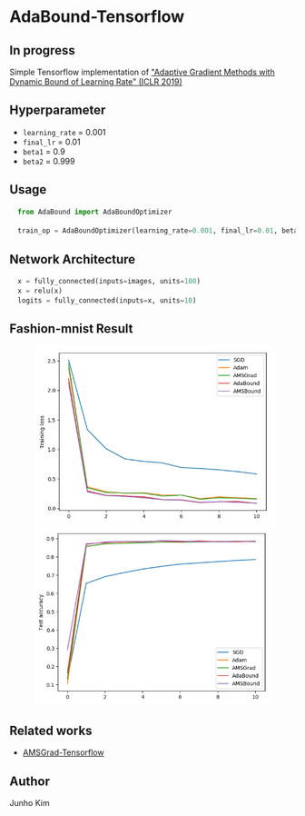 # AdaBound-Tensorflow
## In progress
Simple Tensorflow implementation of ["Adaptive Gradient Methods with Dynamic Bound of Learning Rate" (ICLR 2019)](https://openreview.net/forum?id=Bkg3g2R9FX)

## Hyperparameter
* `learning_rate` = 0.001
* `final_lr` = 0.01
* `beta1` = 0.9
* `beta2` = 0.999

## Usage
```python
  from AdaBound import AdaBoundOptimizer
  
  train_op = AdaBoundOptimizer(learning_rate=0.001, final_lr=0.01, beta1=0.9, beta2=0.999, amsgrad=False).minimize(loss)
```

## Network Architecture
```python
  x = fully_connected(inputs=images, units=100)
  x = relu(x)
  logits = fully_connected(inputs=x, units=10)
```

## Fashion-mnist Result
<div align="center">
   <img src="/assets/loss.png" width="420">
  <img src="/assets/acc.png"  width="420">
</div>

## Related works
* [AMSGrad-Tensorflow](https://github.com/taki0112/AMSGrad-Tensorflow)

## Author
Junho Kim
